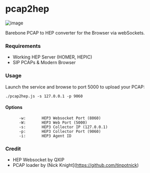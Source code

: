# pcap2hep

![image](https://user-images.githubusercontent.com/1423657/77010416-02a46700-696a-11ea-8f70-a6456243bd28.png)

Barebone PCAP to HEP converter for the Browser via webSockets.

### Requirements
* Working HEP Server (HOMER, HEPIC)
* SIP PCAPs & Modern Browser

### Usage
Launch the service and browse to port 5000 to upload your PCAP:
```
./pcap2hep.js -s 127.0.0.1 -p 9060
```

#### Options
```
      -w:       HEP3 Websocket Port (8060)
      -W:       HEP3 Web Port (5000)
      -s:       HEP3 Collector IP (127.0.0.1)
      -p:       HEP3 Collector Port (9060)
      -i:       HEP3 Agent ID
```

### Credit
* HEP Websocket by QXIP
* PCAP loader by (Nick Knight](https://github.com/tinpotnick)

